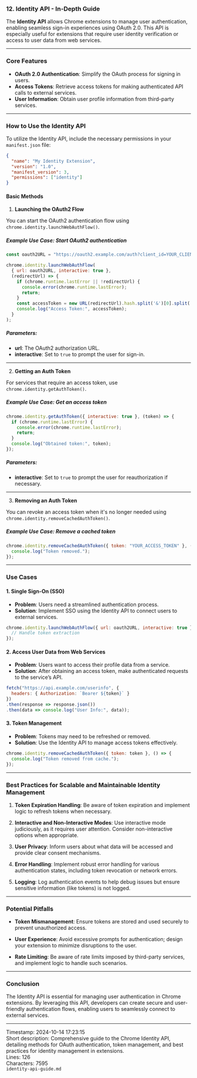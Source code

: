### 12. **Identity API** - In-Depth Guide

The **Identity API** allows Chrome extensions to manage user authentication, enabling seamless sign-in experiences using OAuth 2.0. This API is especially useful for extensions that require user identity verification or access to user data from web services.

---

### **Core Features**
- **OAuth 2.0 Authentication**: Simplify the OAuth process for signing in users.
- **Access Tokens**: Retrieve access tokens for making authenticated API calls to external services.
- **User Information**: Obtain user profile information from third-party services.

---

### **How to Use the Identity API**

To utilize the Identity API, include the necessary permissions in your `manifest.json` file:

```json
{
  "name": "My Identity Extension",
  "version": "1.0",
  "manifest_version": 3,
  "permissions": ["identity"]
}
```

#### **Basic Methods**

1. **Launching the OAuth2 Flow**

You can start the OAuth2 authentication flow using `chrome.identity.launchWebAuthFlow()`.

##### **Example Use Case**: Start OAuth2 authentication
```javascript
const oauth2URL = "https://oauth2.example.com/auth?client_id=YOUR_CLIENT_ID&response_type=token";

chrome.identity.launchWebAuthFlow(
  { url: oauth2URL, interactive: true },
  (redirectUrl) => {
    if (chrome.runtime.lastError || !redirectUrl) {
      console.error(chrome.runtime.lastError);
      return;
    }
    const accessToken = new URL(redirectUrl).hash.split('&')[0].split('=')[1];
    console.log("Access Token:", accessToken);
  }
);
```

##### **Parameters**:
- **url**: The OAuth2 authorization URL.
- **interactive**: Set to `true` to prompt the user for sign-in.

---

2. **Getting an Auth Token**

For services that require an access token, use `chrome.identity.getAuthToken()`.

##### **Example Use Case**: Get an access token
```javascript
chrome.identity.getAuthToken({ interactive: true }, (token) => {
  if (chrome.runtime.lastError) {
    console.error(chrome.runtime.lastError);
    return;
  }
  console.log("Obtained token:", token);
});
```

##### **Parameters**:
- **interactive**: Set to `true` to prompt the user for reauthorization if necessary.

---

3. **Removing an Auth Token**

You can revoke an access token when it's no longer needed using `chrome.identity.removeCachedAuthToken()`.

##### **Example Use Case**: Remove a cached token
```javascript
chrome.identity.removeCachedAuthToken({ token: "YOUR_ACCESS_TOKEN" }, () => {
  console.log("Token removed.");
});
```

---

### **Use Cases**

#### 1. **Single Sign-On (SSO)**
- **Problem**: Users need a streamlined authentication process.
- **Solution**: Implement SSO using the Identity API to connect users to external services.

```javascript
chrome.identity.launchWebAuthFlow({ url: oauth2URL, interactive: true }, (redirectUrl) => {
  // Handle token extraction
});
```

#### 2. **Access User Data from Web Services**
- **Problem**: Users want to access their profile data from a service.
- **Solution**: After obtaining an access token, make authenticated requests to the service’s API.

```javascript
fetch("https://api.example.com/userinfo", {
  headers: { Authorization: `Bearer ${token}` }
})
.then(response => response.json())
.then(data => console.log("User Info:", data));
```

#### 3. **Token Management**
- **Problem**: Tokens may need to be refreshed or removed.
- **Solution**: Use the Identity API to manage access tokens effectively.

```javascript
chrome.identity.removeCachedAuthToken({ token: token }, () => {
  console.log("Token removed from cache.");
});
```

---

### **Best Practices for Scalable and Maintainable Identity Management**

1. **Token Expiration Handling**: Be aware of token expiration and implement logic to refresh tokens when necessary.

2. **Interactive and Non-Interactive Modes**: Use interactive mode judiciously, as it requires user attention. Consider non-interactive options when appropriate.

3. **User Privacy**: Inform users about what data will be accessed and provide clear consent mechanisms.

4. **Error Handling**: Implement robust error handling for various authentication states, including token revocation or network errors.

5. **Logging**: Log authentication events to help debug issues but ensure sensitive information (like tokens) is not logged.

---

### **Potential Pitfalls**

- **Token Mismanagement**: Ensure tokens are stored and used securely to prevent unauthorized access.

- **User Experience**: Avoid excessive prompts for authentication; design your extension to minimize disruptions to the user.

- **Rate Limiting**: Be aware of rate limits imposed by third-party services, and implement logic to handle such scenarios.

---

### **Conclusion**

The Identity API is essential for managing user authentication in Chrome extensions. By leveraging this API, developers can create secure and user-friendly authentication flows, enabling users to seamlessly connect to external services.

---

Timestamp: 2024-10-14 17:23:15  
Short description: Comprehensive guide to the Chrome Identity API, detailing methods for OAuth authentication, token management, and best practices for identity management in extensions.  
Lines: 126  
Characters: 7595  
```identity-api-guide.md```  
